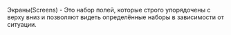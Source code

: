 Экраны(Screens) - Это набор полей, которые строго упорядочены с верху вниз и позволяют видеть определённые наборы в зависимости от ситуации.
